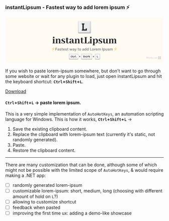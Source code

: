 ### instantLipsum - Fastest way to add lorem ipsum ⚡
![banner-image](assets/ILLUSTRATION.png)

If you wish to paste lorem-ipsum somewhere, but don't want to go through some website or wait for any plugin to load, just open instantLipsum and hit the keyboard shortcut: **`Ctrl`+`Shift`+`L`**.

[Download](https://drive.google.com/uc?export=download&id=1vEW3JFS7Hjv2ftT39PUcofppJEYhufJn) 
#### `Ctrl`+`Shift`+`L` → paste lorem ipsum.

This is a very simple implementation of `AutoHotKeys`, an automation scripting language for Windows. This is how it works, **`Ctrl`+`Shift`+`L`** →
1. Save the existing clipboard content.
2. Replace the clipboard with lorem-ipsum text (currently it's static, not randomly generated).
3. Paste.
4. Restore the clipboard content.

---

There are many customization that can be done, although some of which might not be possible with the limited scope of `AutoHotKeys`, & would require making a .NET app:
- [ ] randomly generated lorem-ipsum
- [ ] customizable lorem-ipsum: short, medium, long (choosing with different amount of hold on `L`?)
- [ ] allowing to customize shortcut
- [ ] feedback when pasted
- [ ] improving the first time ux: adding a demo-like showcase
